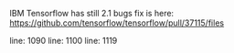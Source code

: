 IBM Tensorflow has still 2.1 bugs
fix is here:
https://github.com/tensorflow/tensorflow/pull/37115/files

line: 1090
line: 1100
line: 1119